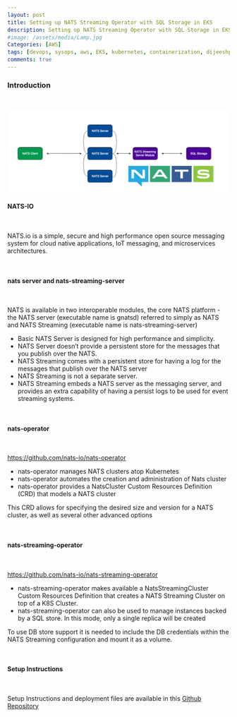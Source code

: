 ```yaml
---
layout: post
title: Setting up NATS Streaming Operator with SQL Storage in EKS
description: Setting up NATS Streaming Operator with SQL Storage in EKS
#image: /assets/media/Lamp.jpg
Categories: [AWS]
tags: [devops, sysops, aws, EKS, kubernetes, containerization, dijeeshpnair, nats-io, nats-streaming, nats-operator, nats-streaming-operator ]
comments: true
---
```


### Introduction

<br>

![NATS](https://raw.githubusercontent.com/dijeesh/dijeesh.github.io/master/assets/media/blogs-nats-io.jpg)


#### **NATS-IO**
<br>

NATS.io is a simple, secure and high performance open source messaging system for cloud native applications, IoT messaging, and microservices architectures.

<br>

#### nats server and nats-streaming-server

<br>

NATS is available in two interoperable modules, the core NATS platform - the NATS server (executable name is gnatsd) referred to simply as NATS and NATS Streaming (executable name is nats-streaming-server)

- Basic NATS Server is designed for high performance and simplicity.
- NATS Server doesn’t provide a persistent store for the messages that you publish over the NATS.
- NATS Streaming comes with a persistent store for having a log for the messages that publish over the NATS server
- NATS Streaming is not a separate server.
- NATS Streaming embeds a NATS server as the messaging server, and provides an extra capability of having a persist logs to be used for event streaming systems.

<br>

#### nats-operator

<br>

https://github.com/nats-io/nats-operator

- nats-operator manages NATS clusters atop Kubernetes
- nats-operator automates the creation and administration of Nats cluster
- nats-operator provides a NatsCluster Custom Resources Definition (CRD) that models a NATS cluster

This CRD allows for specifying the desired size and version for a NATS cluster, as well as several other advanced options

<br>

#### nats-streaming-operator

<br>

https://github.com/nats-io/nats-streaming-operator

- nats-streaming-operator makes available a NatsStreamingCluster Custom Resources Definition that creates a NATS Streaming Cluster on top of a K8S Cluster.
- nats-streaming-operator can also be used to manage instances backed by a SQL store. In this mode, only a single replica will be created

To use DB store support it is needed to include the DB credentials within the NATS Streaming configuration and mount it as a volume.


<br>

#### **Setup Instructions**

<br>

Setup Instructions and deployment files are available in this [Github Repository](https://github.com/dijeesh/nats-streaming-operator-with-sql-backend)